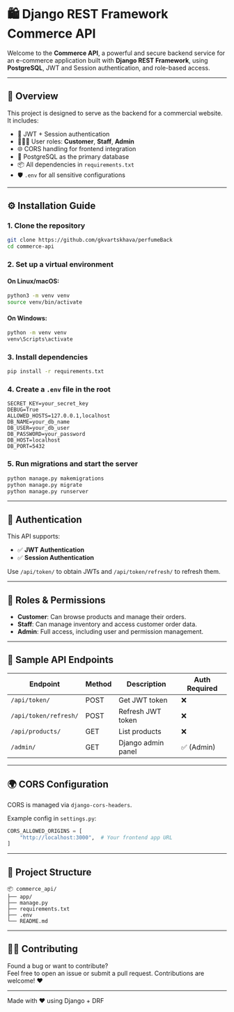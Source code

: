
# 🛍️ Django REST Framework Commerce API

Welcome to the **Commerce API**, a powerful and secure backend service for an e-commerce application built with **Django REST Framework**, using **PostgreSQL**, JWT and Session authentication, and role-based access.

---

## 🎯 Overview

This project is designed to serve as the backend for a commercial website. It includes:

- 🔐 JWT + Session authentication
- 🧑‍🤝‍🧑 User roles: **Customer**, **Staff**, **Admin**
- 🌐 CORS handling for frontend integration
- 🐘 PostgreSQL as the primary database
- 📦 All dependencies in `requirements.txt`
- 🛡️ `.env` for all sensitive configurations

---

## ⚙️ Installation Guide

### 1. Clone the repository

```bash
git clone https://github.com/gkvartskhava/perfumeBack
cd commerce-api
```

### 2. Set up a virtual environment

#### On Linux/macOS:

```bash
python3 -m venv venv
source venv/bin/activate
```

#### On Windows:

```bash
python -m venv venv
venv\Scripts\activate
```

### 3. Install dependencies

```bash
pip install -r requirements.txt
```

### 4. Create a `.env` file in the root

```dotenv
SECRET_KEY=your_secret_key
DEBUG=True
ALLOWED_HOSTS=127.0.0.1,localhost
DB_NAME=your_db_name
DB_USER=your_db_user
DB_PASSWORD=your_password
DB_HOST=localhost
DB_PORT=5432
```

### 5. Run migrations and start the server

```bash
python manage.py makemigrations
python manage.py migrate
python manage.py runserver
```

---

## 🔐 Authentication

This API supports:

- ✅ **JWT Authentication**
- ✅ **Session Authentication**

Use `/api/token/` to obtain JWTs and `/api/token/refresh/` to refresh them.

---

## 👥 Roles & Permissions

- **Customer**: Can browse products and manage their orders.
- **Staff**: Can manage inventory and access customer order data.
- **Admin**: Full access, including user and permission management.

---

## 🔗 Sample API Endpoints

| Endpoint                | Method | Description                  | Auth Required |
|-------------------------|--------|------------------------------|---------------|
| `/api/token/`           | POST   | Get JWT token                | ❌            |
| `/api/token/refresh/`   | POST   | Refresh JWT token            | ❌            |
| `/api/products/`        | GET    | List products                | ❌            |
| `/admin/`               | GET    | Django admin panel           | ✅ (Admin)    |

---

## 🌍 CORS Configuration

CORS is managed via `django-cors-headers`.

Example config in `settings.py`:
```python
CORS_ALLOWED_ORIGINS = [
    "http://localhost:3000",  # Your frontend app URL
]
```

---

## 📁 Project Structure

```
📦 commerce_api/
├── app/
├── manage.py
├── requirements.txt
├── .env
└── README.md
```

---

## 👨‍💻 Contributing

Found a bug or want to contribute?  
Feel free to open an issue or submit a pull request. Contributions are welcome! ❤️

---

Made with ❤️ using Django + DRF
